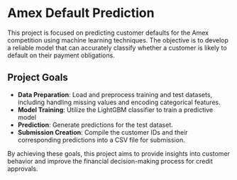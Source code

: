# Amex Default Prediction

This project is focused on predicting customer defaults for the Amex competition using machine learning techniques. The objective is to develop a reliable model that can accurately classify whether a customer is likely to default on their payment obligations.

## Project Goals

- **Data Preparation**: Load and preprocess training and test datasets, including handling missing values and encoding categorical features.
- **Model Training**: Utilize the LightGBM classifier to train a predictive model
- **Prediction**: Generate predictions for the test dataset.
- **Submission Creation**: Compile the customer IDs and their corresponding predictions into a CSV file for submission.

By achieving these goals, this project aims to provide insights into customer behavior and improve the financial decision-making process for credit approvals.